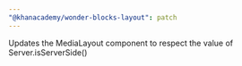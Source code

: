 ```yaml
---
"@khanacademy/wonder-blocks-layout": patch
---
```


Updates the MediaLayout component to respect the value of Server.isServerSide()
